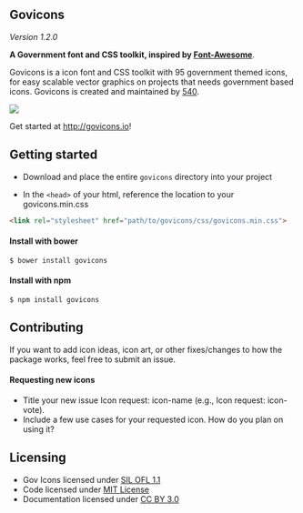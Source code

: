 ## Govicons

*Version 1.2.0*

**A Government font and CSS toolkit, inspired by [Font-Awesome](http://fontawesome.io)**.

Govicons is a icon font and CSS toolkit with 95 government themed icons, for easy scalable vector graphics on projects that needs government based icons. Govicons is created and maintained by [540](http://540.co).

![](https://media1.giphy.com/media/5ME9j9hbSJYrK/200.gif)

Get started at <http://govicons.io>!

## Getting started

- Download and place the entire `govicons` directory into your project

- In the `<head>` of your html, reference the location to your govicons.min.css

```html
<link rel="stylesheet" href="path/to/govicons/css/govicons.min.css">
```
#### Install with bower

```shell
$ bower install govicons
```

#### Install with npm

```shell
$ npm install govicons
```

## Contributing

If you want to add icon ideas, icon art, or other fixes/changes to how the package works, feel free to submit an issue.

#### Requesting new icons

- Title your new issue Icon request: icon-name (e.g., Icon request: icon-vote).
- Include a few use cases for your requested icon. How do you plan on using it?

## Licensing

- Gov Icons licensed under [SIL OFL 1.1](http://scripts.sil.org/cms/scripts/page.php?site_id=nrsi&id=OFL)
- Code licensed under [MIT License](http://opensource.org/licenses/mit-license.html)
- Documentation licensed under [CC BY 3.0](http://creativecommons.org/licenses/by/3.0/)
